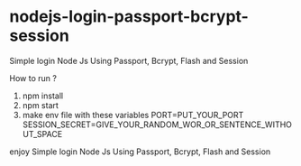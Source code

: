 # nodejs-login-passport-bcrypt-session
Simple login Node Js Using Passport, Bcrypt, Flash and Session

How to run ?
1. npm install
2. npm start
3. make env file
with these variables
PORT=PUT_YOUR_PORT
SESSION_SECRET=GIVE_YOUR_RANDOM_WOR_OR_SENTENCE_WITHOUT_SPACE

enjoy
Simple login Node Js Using Passport, Bcrypt, Flash and Session
